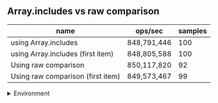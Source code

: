 ## Array.includes vs raw comparison

|name|ops/sec|samples|
|-|-|-|
|using Array.includes|848,791,446|100|
|using Array.includes (first item)|848,805,588|100|
|Using raw comparison|850,117,820|92|
|Using raw comparison (first item)|849,573,467|99|


<details>
<summary>Environment</summary>

* __Machine:__ linux x64 | 4 vCPUs | 7.6GB Mem
* __Run:__ Tue Nov 07 2023 20:12:40 GMT+0000 (Coordinated Universal Time)
</details>

<!--
{"environment":{"platform":"linux","arch":"x64","cpus":4,"totalMemory":7.6085662841796875},"benchmarks":[{"name":"using Array.includes","opsSec":848791446.454233,"samples":6},{"name":"using Array.includes (first item)","opsSec":848805587.5451869,"samples":7},{"name":"Using raw comparison","opsSec":850117820.0981616,"samples":7},{"name":"Using raw comparison (first item)","opsSec":849573466.674274,"samples":7}]}-->
